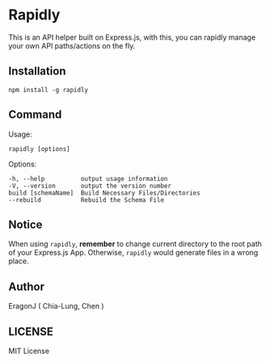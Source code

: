 Rapidly
=======

This is an API helper built on Express.js, with this, you can rapidly manage your own API paths/actions on the fly.

Installation
------------

    npm install -g rapidly

Command
-------

  Usage: 

    rapidly [options]

  Options:

    -h, --help          output usage information
    -V, --version       output the version number
    build [schemaName]  Build Necessary Files/Directories
    --rebuild           Rebuild the Schema File 

Notice
------

When using `rapidly`, **remember** to change current directory to the root path of your Express.js App. Otherwise, `rapidly` would generate files in a wrong place.

Author
------

EragonJ ( Chia-Lung, Chen ) 


LICENSE
-------

MIT License

